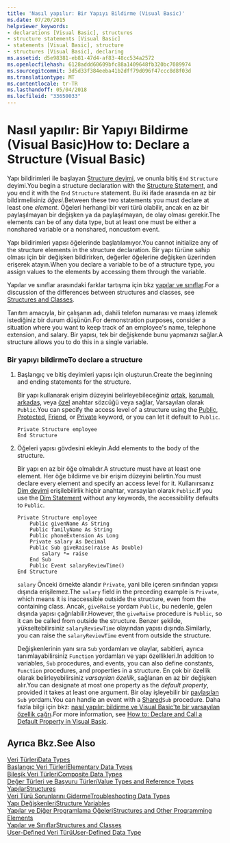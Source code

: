 ```yaml
---
title: 'Nasıl yapılır: Bir Yapıyı Bildirme (Visual Basic)'
ms.date: 07/20/2015
helpviewer_keywords:
- declarations [Visual Basic], structures
- structure statements [Visual Basic]
- statements [Visual Basic], structure
- structures [Visual Basic], declaring
ms.assetid: d5e98381-eb81-47d4-af83-48cc534a2572
ms.openlocfilehash: 6128addd60609bfc88a1409648fb320bc7089974
ms.sourcegitcommit: 3d5d33f384eeba41b2dff79d096f47ccc8d8f03d
ms.translationtype: MT
ms.contentlocale: tr-TR
ms.lasthandoff: 05/04/2018
ms.locfileid: "33650033"
---
```

# <a name="how-to-declare-a-structure-visual-basic"></a><span data-ttu-id="4848f-102">Nasıl yapılır: Bir Yapıyı Bildirme (Visual Basic)</span><span class="sxs-lookup"><span data-stu-id="4848f-102">How to: Declare a Structure (Visual Basic)</span></span>
<span data-ttu-id="4848f-103">Yapı bildirimleri ile başlayan [Structure deyimi](../../../../visual-basic/language-reference/statements/structure-statement.md), ve onunla bitiş `End` `Structure` deyimi.</span><span class="sxs-lookup"><span data-stu-id="4848f-103">You begin a structure declaration with the [Structure Statement](../../../../visual-basic/language-reference/statements/structure-statement.md), and you end it with the `End` `Structure` statement.</span></span> <span data-ttu-id="4848f-104">Bu iki ifade arasında en az bir bildirmelisiniz *öğesi*.</span><span class="sxs-lookup"><span data-stu-id="4848f-104">Between these two statements you must declare at least one *element*.</span></span> <span data-ttu-id="4848f-105">Öğeleri herhangi bir veri türü olabilir, ancak en az bir paylaşılmayan bir değişken ya da paylaşılmayan, de olay olması gerekir.</span><span class="sxs-lookup"><span data-stu-id="4848f-105">The elements can be of any data type, but at least one must be either a nonshared variable or a nonshared, noncustom event.</span></span>  
  
 <span data-ttu-id="4848f-106">Yapı bildirimleri yapısı öğelerinde başlatılamıyor.</span><span class="sxs-lookup"><span data-stu-id="4848f-106">You cannot initialize any of the structure elements in the structure declaration.</span></span> <span data-ttu-id="4848f-107">Bir yapı türüne sahip olması için bir değişken bildirirken, değerler öğelerine değişken üzerinden erişerek atayın.</span><span class="sxs-lookup"><span data-stu-id="4848f-107">When you declare a variable to be of a structure type, you assign values to the elements by accessing them through the variable.</span></span>  
  
 <span data-ttu-id="4848f-108">Yapılar ve sınıflar arasındaki farklar tartışma için bkz [yapılar ve sınıflar](../../../../visual-basic/programming-guide/language-features/data-types/structures-and-classes.md).</span><span class="sxs-lookup"><span data-stu-id="4848f-108">For a discussion of the differences between structures and classes, see [Structures and Classes](../../../../visual-basic/programming-guide/language-features/data-types/structures-and-classes.md).</span></span>  
  
 <span data-ttu-id="4848f-109">Tanıtım amacıyla, bir çalışanın adı, dahili telefon numarası ve maaş izlemek istediğiniz bir durum düşünün.</span><span class="sxs-lookup"><span data-stu-id="4848f-109">For demonstration purposes, consider a situation where you want to keep track of an employee's name, telephone extension, and salary.</span></span> <span data-ttu-id="4848f-110">Bir yapısı, tek bir değişkende bunu yapmanızı sağlar.</span><span class="sxs-lookup"><span data-stu-id="4848f-110">A structure allows you to do this in a single variable.</span></span>  
  
### <a name="to-declare-a-structure"></a><span data-ttu-id="4848f-111">Bir yapıyı bildirme</span><span class="sxs-lookup"><span data-stu-id="4848f-111">To declare a structure</span></span>  
  
1.  <span data-ttu-id="4848f-112">Başlangıç ve bitiş deyimleri yapısı için oluşturun.</span><span class="sxs-lookup"><span data-stu-id="4848f-112">Create the beginning and ending statements for the structure.</span></span>  
  
     <span data-ttu-id="4848f-113">Bir yapı kullanarak erişim düzeyini belirleyebileceğiniz [ortak](../../../../visual-basic/language-reference/modifiers/public.md), [korumalı](../../../../visual-basic/language-reference/modifiers/protected.md), [arkadaş](../../../../visual-basic/language-reference/modifiers/friend.md), veya [özel](../../../../visual-basic/language-reference/modifiers/private.md) anahtar sözcüğü veya sağlar, Varsayılan olarak `Public`.</span><span class="sxs-lookup"><span data-stu-id="4848f-113">You can specify the access level of a structure using the [Public](../../../../visual-basic/language-reference/modifiers/public.md), [Protected](../../../../visual-basic/language-reference/modifiers/protected.md), [Friend](../../../../visual-basic/language-reference/modifiers/friend.md), or [Private](../../../../visual-basic/language-reference/modifiers/private.md) keyword, or you can let it default to `Public`.</span></span>  
  
    ```  
    Private Structure employee  
    End Structure  
    ```  
  
2.  <span data-ttu-id="4848f-114">Öğeleri yapısı gövdesini ekleyin.</span><span class="sxs-lookup"><span data-stu-id="4848f-114">Add elements to the body of the structure.</span></span>  
  
     <span data-ttu-id="4848f-115">Bir yapı en az bir öğe olmalıdır.</span><span class="sxs-lookup"><span data-stu-id="4848f-115">A structure must have at least one element.</span></span> <span data-ttu-id="4848f-116">Her öğe bildirme ve bir erişim düzeyini belirtin.</span><span class="sxs-lookup"><span data-stu-id="4848f-116">You must declare every element and specify an access level for it.</span></span> <span data-ttu-id="4848f-117">Kullanırsanız [Dim deyimi](../../../../visual-basic/language-reference/statements/dim-statement.md) erişilebilirlik hiçbir anahtar, varsayılan olarak `Public`.</span><span class="sxs-lookup"><span data-stu-id="4848f-117">If you use the [Dim Statement](../../../../visual-basic/language-reference/statements/dim-statement.md) without any keywords, the accessibility defaults to `Public`.</span></span>  
  
    ```  
    Private Structure employee  
        Public givenName As String  
        Public familyName As String  
        Public phoneExtension As Long  
        Private salary As Decimal  
        Public Sub giveRaise(raise As Double)  
            salary *= raise  
        End Sub  
        Public Event salaryReviewTime()  
    End Structure  
    ```  
  
     <span data-ttu-id="4848f-118">`salary` Önceki örnekte alandır `Private`, yani bile içeren sınıfından yapısı dışında erişilemez.</span><span class="sxs-lookup"><span data-stu-id="4848f-118">The `salary` field in the preceding example is `Private`, which means it is inaccessible outside the structure, even from the containing class.</span></span> <span data-ttu-id="4848f-119">Ancak, `giveRaise` yordam `Public`, bu nedenle, gelen dışında yapısı çağrılabilir.</span><span class="sxs-lookup"><span data-stu-id="4848f-119">However, the `giveRaise` procedure is `Public`, so it can be called from outside the structure.</span></span> <span data-ttu-id="4848f-120">Benzer şekilde, yükseltebilirsiniz `salaryReviewTime` olayından yapısı dışında.</span><span class="sxs-lookup"><span data-stu-id="4848f-120">Similarly, you can raise the `salaryReviewTime` event from outside the structure.</span></span>  
  
     <span data-ttu-id="4848f-121">Değişkenlerinin yanı sıra `Sub` yordamları ve olaylar, sabitleri, ayrıca tanımlayabilirsiniz `Function` yordamları ve yapı özellikleri.</span><span class="sxs-lookup"><span data-stu-id="4848f-121">In addition to variables, `Sub` procedures, and events, you can also define constants, `Function` procedures, and properties in a structure.</span></span> <span data-ttu-id="4848f-122">En çok bir özellik olarak belirleyebilirsiniz *varsayılan özellik*, sağlanan en az bir değişken alır.</span><span class="sxs-lookup"><span data-stu-id="4848f-122">You can designate at most one property as the *default property*, provided it takes at least one argument.</span></span> <span data-ttu-id="4848f-123">Bir olay işleyebilir bir [paylaşılan](../../../../visual-basic/language-reference/modifiers/shared.md) `Sub` yordamı.</span><span class="sxs-lookup"><span data-stu-id="4848f-123">You can handle an event with a [Shared](../../../../visual-basic/language-reference/modifiers/shared.md)`Sub` procedure.</span></span> <span data-ttu-id="4848f-124">Daha fazla bilgi için bkz: [nasıl yapılır: bildirme ve Visual Basic'te bir varsayılan özellik çağrı](../../../../visual-basic/programming-guide/language-features/procedures/how-to-declare-and-call-a-default-property.md).</span><span class="sxs-lookup"><span data-stu-id="4848f-124">For more information, see [How to: Declare and Call a Default Property in Visual Basic](../../../../visual-basic/programming-guide/language-features/procedures/how-to-declare-and-call-a-default-property.md).</span></span>  
  
## <a name="see-also"></a><span data-ttu-id="4848f-125">Ayrıca Bkz.</span><span class="sxs-lookup"><span data-stu-id="4848f-125">See Also</span></span>  
 [<span data-ttu-id="4848f-126">Veri Türleri</span><span class="sxs-lookup"><span data-stu-id="4848f-126">Data Types</span></span>](../../../../visual-basic/programming-guide/language-features/data-types/index.md)  
 [<span data-ttu-id="4848f-127">Başlangıç Veri Türleri</span><span class="sxs-lookup"><span data-stu-id="4848f-127">Elementary Data Types</span></span>](../../../../visual-basic/programming-guide/language-features/data-types/elementary-data-types.md)  
 [<span data-ttu-id="4848f-128">Bileşik Veri Türleri</span><span class="sxs-lookup"><span data-stu-id="4848f-128">Composite Data Types</span></span>](../../../../visual-basic/programming-guide/language-features/data-types/composite-data-types.md)  
 [<span data-ttu-id="4848f-129">Değer Türleri ve Başvuru Türleri</span><span class="sxs-lookup"><span data-stu-id="4848f-129">Value Types and Reference Types</span></span>](../../../../visual-basic/programming-guide/language-features/data-types/value-types-and-reference-types.md)  
 [<span data-ttu-id="4848f-130">Yapılar</span><span class="sxs-lookup"><span data-stu-id="4848f-130">Structures</span></span>](../../../../visual-basic/programming-guide/language-features/data-types/structures.md)  
 [<span data-ttu-id="4848f-131">Veri Türü Sorunlarını Giderme</span><span class="sxs-lookup"><span data-stu-id="4848f-131">Troubleshooting Data Types</span></span>](../../../../visual-basic/programming-guide/language-features/data-types/troubleshooting-data-types.md)  
 [<span data-ttu-id="4848f-132">Yapı Değişkenleri</span><span class="sxs-lookup"><span data-stu-id="4848f-132">Structure Variables</span></span>](../../../../visual-basic/programming-guide/language-features/data-types/structure-variables.md)  
 [<span data-ttu-id="4848f-133">Yapılar ve Diğer Programlama Öğeleri</span><span class="sxs-lookup"><span data-stu-id="4848f-133">Structures and Other Programming Elements</span></span>](../../../../visual-basic/programming-guide/language-features/data-types/structures-and-other-programming-elements.md)  
 [<span data-ttu-id="4848f-134">Yapılar ve Sınıflar</span><span class="sxs-lookup"><span data-stu-id="4848f-134">Structures and Classes</span></span>](../../../../visual-basic/programming-guide/language-features/data-types/structures-and-classes.md)  
 [<span data-ttu-id="4848f-135">User-Defined Veri Türü</span><span class="sxs-lookup"><span data-stu-id="4848f-135">User-Defined Data Type</span></span>](../../../../visual-basic/language-reference/data-types/user-defined-data-type.md)
